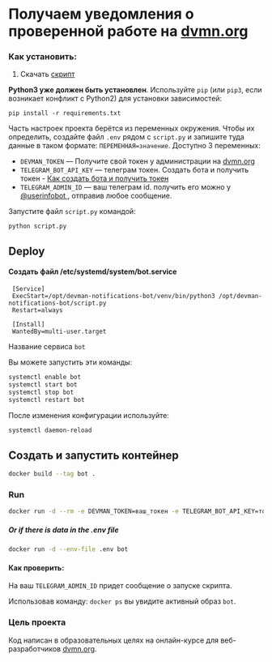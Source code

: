 # Получаем уведомления о проверенной работе на [dvmn.org](https://dvmn.org/)



### Как установить:

1. Скачать [скрипт](https://github.com/miazigoo/devman-notifications-bot)

**Python3 уже должен быть установлен**. 
Используйте `pip` (или `pip3`, если возникает конфликт с Python2) для установки зависимостей:
```
pip install -r requirements.txt
```
Часть настроек проекта берётся из переменных окружения. 
Чтобы их определить, создайте файл `.env` рядом с `script.py` и запишите туда данные в таком формате: `ПЕРЕМЕННАЯ=значение`.
Доступно 3 переменных:
- `DEVMAN_TOKEN` — Получите свой токен у администрации на [dvmn.org](https://dvmn.org/)
- `TELEGRAM_BOT_API_KEY` — телеграм токен. Создать бота и получить токен - [Как создать бота и получить токен](https://smmplanner.com/blog/otlozhennyj-posting-v-telegram/)
- `TELEGRAM_ADMIN_ID` — ваш телеграм id. получить его можно у [@userinfobot ](https://t.me/userinfobot), отправив любое сообщение.

Запустите файл `script.py` командой:
```properties
python script.py
```


## Deploy 
#### Создать файл  /etc/systemd/system/bot.service 
```service
 [Service]
 ExecStart=/opt/devman-notifications-bot/venv/bin/python3 /opt/devman-notifications-bot/script.py
 Restart=always

 [Install]
 WantedBy=multi-user.target
```
Название сервиса `bot`

Вы можете запустить эти команды:
```bash
systemctl enable bot
systemctl start bot
systemctl stop bot
systemctl restart bot
```

После изменения конфигурации используйте:
```bash
systemctl daemon-reload
```

## Создать и запустить контейнер

```bash
docker build --tag bot .
```
### Run
```bash
docker run -d --rm -e DEVMAN_TOKEN=ваш_токен -e TELEGRAM_BOT_API_KEY=токет_от_телеграм_бота -e TELEGRAM_ADMIN_ID=ваш_телеграм_айди bot 
```
##### Or if there is data in the .env file
```bash
docker run -d --env-file .env bot
```

#### Как проверить:
На ваш `TELEGRAM_ADMIN_ID` придет сообщение о запуске скрипта.

Использовав команду: `docker ps` вы увидите активный образ `bot`.




### Цель проекта

Код написан в образовательных целях на онлайн-курсе для веб-разработчиков [dvmn.org](https://dvmn.org/).
